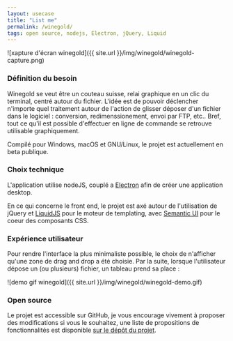 ```yaml
---
layout: usecase
title: "List me"
permalink: /winegold/
tags: open source, nodejs, Electron, jQuery, Liquid
---
```


![xapture d'écran winegold]({{ site.url }}/img/winegold/winegold-capture.png)

### Définition du besoin

Winegold se veut être un couteau suisse, relai graphique en un clic du terminal, centré autour du fichier. L'idée est de pouvoir déclencher n'importe quel traitement autour de l'action de glisser déposer d'un fichier dans le logiciel : conversion, redimenssionement, envoi par FTP, etc.. Bref, tout ce qu'il est possible d'effectuer en ligne de commande se retrouve utilisable graphiquement.

Compilé pour Windows, macOS et GNU/Linux, le projet est actuellement en beta publique.

### Choix technique

L'application utilise nodeJS, couplé a [Electron] afin de créer une application desktop.

En ce qui concerne le front end, le projet est axé autour de l'utilisation de jQuery et [LiquidJS] pour le moteur de templating, avec [Semantic UI] pour le coeur des composants CSS.

[Electron]: https://github.com/electron/electron
[Express]: http://expressjs.com/fr/
[LiquidJS]: http://harttle.land/liquidjs/
[Semantic UI]: https://semantic-ui.com/

### Expérience utilisateur

Pour rendre l'interface la plus minimaliste possible, le choix de n'afficher qu'une zone de drag and drop a été choisie. Par la suite, lorsque l'utilisateur dépose un (ou plusieurs) fichier, un tableau prend sa place :

![demo gif winegold]({{ site.url }}/img/winegold/winegold-demo.gif)


### Open source

Le projet est accessible sur GitHub, je vous encourage vivement à proposer des modifications si vous le souhaitez, une liste de propositions de fonctionnalités est disponible [sur le dépôt du projet](https://github.com/arthurlacoste/winegold/blob/master/docs/todo.md).
